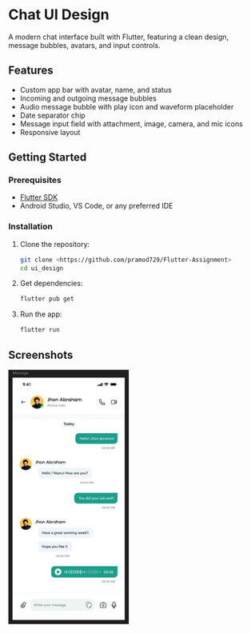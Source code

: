 
# Chat UI Design

A modern chat interface built with Flutter, featuring a clean design, message bubbles, avatars, and input controls.

## Features

- Custom app bar with avatar, name, and status
- Incoming and outgoing message bubbles
- Audio message bubble with play icon and waveform placeholder
- Date separator chip
- Message input field with attachment, image, camera, and mic icons
- Responsive layout

## Getting Started

### Prerequisites

- [Flutter SDK](https://docs.flutter.dev/get-started/install)
- Android Studio, VS Code, or any preferred IDE

### Installation

1. Clone the repository:
   ```sh
   git clone <https://github.com/pramod729/Flutter-Assignment>
   cd ui_design
   ```
2. Get dependencies:
   ```sh
   flutter pub get
   ```
3. Run the app:
   ```sh
   flutter run
   ```

## Screenshots

![Chat UI Screenshot](UI.PNG)


